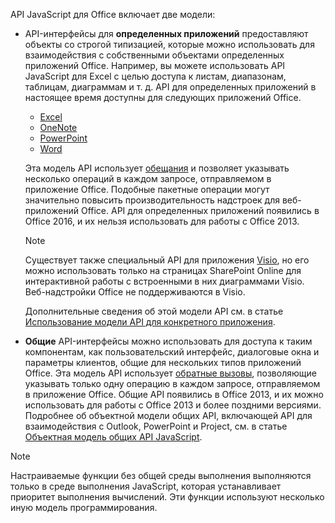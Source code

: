 API JavaScript для Office включает две модели:

- API-интерфейсы для **определенных приложений** предоставляют объекты со строгой типизацией, которые можно использовать для взаимодействия с собственными объектами определенных приложений Office. Например, вы можете использовать API JavaScript для Excel с целью доступа к листам, диапазонам, таблицам, диаграммам и т. д. API для определенных приложений в настоящее время доступны для следующих приложений Office.

    - [Excel](../reference/overview/excel-add-ins-reference-overview.md)
    - [OneNote](../reference/overview/onenote-add-ins-javascript-reference.md)
    - [PowerPoint](../reference/overview/powerpoint-add-ins-reference-overview.md)
    - [Word](../reference/overview/word-add-ins-reference-overview.md)

    Эта модель API использует [обещания](https://developer.mozilla.org/docs/Web/JavaScript/Reference/Global_Objects/Promise) и позволяет указывать несколько операций в каждом запросе, отправляемом в приложение Office. Подобные пакетные операции могут значительно повысить производительность надстроек для веб-приложений Office. API для определенных приложений появились в Office 2016, и их нельзя использовать для работы с Office 2013.

    > [!NOTE]
    > Существует также специальный API для приложения [Visio](../reference/overview/visio-javascript-reference-overview.md), но его можно использовать только на страницах SharePoint Online для интерактивной работы с встроенными в них диаграммами Visio. Веб-надстройки Office не поддерживаются в Visio.

    Дополнительные сведения об этой модели API см. в статье [Использование модели API для конкретного приложения](../develop/application-specific-api-model.md).

- **Общие** API-интерфейсы можно использовать для доступа к таким компонентам, как пользовательский интерфейс, диалоговые окна и параметры клиентов, общие для нескольких типов приложений Office. Эта модель API использует [обратные вызовы](https://developer.mozilla.org/docs/Glossary/Callback_function), позволяющие указывать только одну операцию в каждом запросе, отправляемом в приложение Office. Общие API появились в Office 2013, и их можно использовать для работы с Office 2013 и более поздними версиями. Подробнее об объектной модели общих API, включающей API для взаимодействия с Outlook, PowerPoint и Project, см. в статье [Объектная модель общих API JavaScript](../develop/office-javascript-api-object-model.md).

> [!NOTE]
>Настраиваемые функции без общей среды выполнения выполняются только в среде выполнения JavaScript, которая устанавливает приоритет выполнения вычислений. Эти функции используют несколько иную модель программирования.
